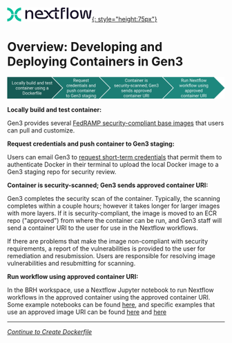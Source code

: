 [![Nextflow logo](img/nextflow.svg){: style="height:75px"}](https://www.nextflow.io/)

# **Overview: Developing and Deploying Containers in Gen3**

![Overview of steps in developing a container and making it available for use in workflows](./img/container-development.png)

**Locally build and test container:**

Gen3 provides several [FedRAMP security-compliant base images](https://github.com/uc-cdis/containers/blob/master/nextflow-base-images/allowed_base_images.txt) that users can pull and customize.

**Request credentials and push container to Gen3 staging:**

Users can email Gen3 to [request short-term credentials](nextflow-request-creds.md) that permit them to authenticate Docker in their terminal to upload the local Docker image to a Gen3 staging repo for security review.

**Container is security-scanned; Gen3 sends approved container URI:**

Gen3 completes the security scan of the container. Typically, the scanning completes within a couple hours; however it takes longer for larger images with more layers. If it is security-compliant, the image is moved to an ECR repo ("approved") from where the container can be run, and Gen3 staff will send a container URI to the user for use in the Nextflow workflows.

If there are problems that make the image non-compliant with security requirements, a report of the vulnerabilities is provided to the user for remediation and resubmission. Users are responsible for resolving image vulnerabilities and resubmitting for scanning.  

**Run workflow using approved container URI:**

In the BRH workspace, use a Nextflow Jupyter notebook to run Nextflow workflows in the approved container using the approved container URI. Some example notebooks can be found [here](https://github.com/uc-cdis/bio-nextflow/tree/master/nextflow_notebooks), and specific examples that use an approved image URI can be found [here](https://github.com/uc-cdis/bio-nextflow/blob/master/nextflow_notebooks/containerized_gpu_workflows/torch_cuda_test/torch_cuda_batch_template.ipynb) and [here](https://github.com/uc-cdis/bio-nextflow/blob/master/nextflow_notebooks/containerized_gpu_workflows/torch_cuda_test/README.md)

---
[*Continue to Create Dockerfile*](./nextflow-create-docker.md)
